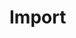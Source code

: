 ﻿<meta name="wikd:title" content="Import">
<meta name="wikd:name" content="pipelines-import">
<meta name="wikd:order" content="9">
<meta name="wikd:icon" content="fas fa-plug">

# Import